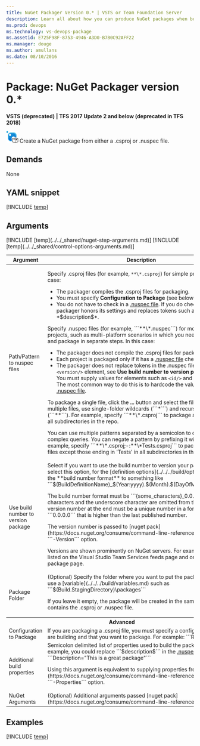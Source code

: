 ```yaml
---
title: NuGet Packager Version 0.* | VSTS or Team Foundation Server
description: Learn all about how you can produce NuGet packages when building code in Visual Studio Team Services and Team Foundation Server
ms.prod: devops
ms.technology: vs-devops-package
ms.assetid: E725F98F-8753-4946-A3D0-B7B0C92AFF22
ms.manager: douge
ms.author: amullans
ms.date: 08/10/2016
---
```


# Package: NuGet Packager version 0.*

**VSTS (deprecated) | TFS 2017 Update 2 and below (deprecated in TFS 2018)**

![](../_img/nuget-packager.png) Create a NuGet package from either a .csproj or .nuspec file.


## Demands

None

## YAML snippet

[!INCLUDE [temp](../../_shared/yaml/NuGetPackagerV0.md)]

## Arguments

<table>
<thead>
<tr>
<th>Argument</th>
<th>Description</th>
</tr>
</thead>
<tr>
<td>Path/Pattern to nuspec files</td>
<td>

Specify .csproj files (for example, ```**\*.csproj```) for simple projects. In this case:
<ul>
<li>The packager compiles the .csproj files for packaging.</li>
<li>You must specify <strong>Configuration to Package</strong> (see below).</li>
<li>You do not have to check in a <a href="#nuspec">.nuspec file</a>. If you do check one in, the packager honors its settings and replaces tokens such as *$id$* and *$description$*.</li>
</ul>

<p>Specify .nuspec files (for example, ```**\*.nuspec```) for more complex projects, such as multi-platform scenarios in which you need to compile and package in separate steps. In this case:</p>
<ul>
<li>The packager does not compile the .csproj files for packaging.</li>
<li>Each project is packaged only if it has a <a href="#nuspec">.nuspec file</a> checked in.</li>
<li>The packager does not replace tokens in the .nuspec file (except the <code>&lt;version/&gt;</code> element, see <strong>Use build number to version package</strong>, below). You must supply values for elements such as <code>&lt;id/&gt;</code> and <code>&lt;description/&gt;</code>. The most common way to do this is to hardcode the values in the <a href="#nuspec">.nuspec file</a>.
</li>
</ul>

<p>To package a single file, click the <strong>...</strong> button and select the file. To package multiple files, use single-folder wildcards (```*```) and recursive wildcards (```**```). For example, specify ```**\*.csproj``` to package all .csproj files in all subdirectories in the repo.</p>
<p>You can use multiple patterns separated by a semicolon to create more complex queries. You can negate a pattern by prefixing it with "-:". For example, specify ```**\*.csproj;-:**\*Tests.csproj``` to package all .csproj files except those ending in 'Tests' in all subdirectories in the repo.</p>
</td>
</tr>
<tr>
<td>Use build number to version package</td>
<td>
Select if you want to use the build number to version your package. If you select this option, for the [definition options](../../../build/options.md), set the **build number format** to something like ```$(BuildDefinitionName)_$(Year:yyyy).$(Month).$(DayOfMonth)$(Rev:.r)```
<p>The build number format must be ```{some_characters}_0.0.0.0```. The characters and the underscore character are omitted from the output. The version number at the end must be a unique number in a format such as ```0.0.0.0``` that is higher than the last published number.</p>
<p>The version number is passed to [nuget pack](https://docs.nuget.org/consume/command-line-reference#pack) with the ```-Version``` option.</p>
<p>Versions are shown prominently on NuGet servers. For example they are listed on the Visual Studio Team Services feeds page and on the NuGet.org package page.</p>
</td>
</tr>
<tr>
<td>Package Folder</td>
<td>
(Optional) Specify the folder where you want to put the packages. You can use a [variable](../../../build/variables.md) such as ```$(Build.StagingDirectory)\packages```
<p>If you leave it empty, the package will be created in the same directory that contains the .csproj or .nuspec file.</p>
</td>
</tr>
<tr><th style="text-align: center" colspan="2">Advanced</th></tr>
<tr>
<td>Configuration to Package</td>
<td>
If you are packaging a .csproj file, you must specify a configuration that you are building and that you want to package. For example: ```Release```
</td>
</tr>
<tr>
<td>Additional build properties</td>
<td>
Semicolon delimited list of properties used to build the package. For example, you could replace  ```<description>$description$</description>``` in the <a href="#nuspec">.nuspec file</a> this way: ```Description="This is a great package"```
<p>Using this argument is equivalent to supplying properties from [nuget pack](https://docs.nuget.org/consume/command-line-reference#pack) with the ```-Properties``` option.</p>
</td>
</tr>
<tr>
<td>NuGet Arguments</td>
<td>
(Optional) Additional arguments passed [nuget pack](https://docs.nuget.org/consume/command-line-reference#pack).
</td>
</tr>
[!INCLUDE [temp](../../_shared/nuget-step-arguments.md)]
[!INCLUDE [temp](../../_shared/control-options-arguments.md)]
</table>

## Examples

[!INCLUDE [temp](../../_shared/nuget-create-step-examples.md)]

